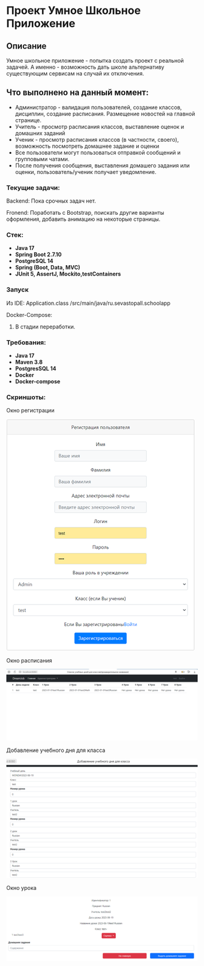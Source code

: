 # Проект Умное Школьное Приложение

## Описание
Умное школьное приложение - попытка создать проект с реальной задачей. А именно - возможность дать школе альтернативу существующим сервисам на случай их отключения. 

## Что выполнено на данный момент:
- Администратор - валидация пользователей, создание классов, дисциплин, создание расписания. Размещение новостей на главной странице. 
- Учитель - просмотр расписания классов, выставление оценок и домашних заданий
- Ученик - просмотр расписания классов (в частности, своего), возможность посмотреть домашнее задание и оценки
- Все пользователи могут пользоваться отправкой сообщений и групповыми чатами.
- После получения сообщения, выставления домашего задания или оценки, пользователь/ученик получает уведомление. 

### Текущие задачи:
Backend:
Пока срочных задач нет. 

Fronend:
Поработать с Bootstrap, поискать другие варианты оформления, добавить анимацию на некоторые страницы. 

### Стек:
- **Java 17**
- **Spring Boot 2.7.10**
- **PostgreSQL 14**
- **Spring (Boot, Data, MVC)**
- **JUnit 5, AssertJ, Mockito,testContainers**

### Запуск
Из IDE: Application.class /src/main/java/ru.sevastopall.schoolapp

Docker-Compose:
1. В стадии переработки. 

### Требования:
- **Java 17**
- **Maven 3.8**
- **PostgresSQL 14**
- **Docker**
- **Docker-compose**

### Скриншоты:
Окно регистрации


![](src//main/resources/static/Register.png)

Окно расписания


![](src//main/resources/static/ClassesSchedule.png)

Добавление учебного дня для класса


![](src/main/resources/static/createClassDay.png)

Окно урока 

![](src/main/resources/static/LessonScreen.png)

